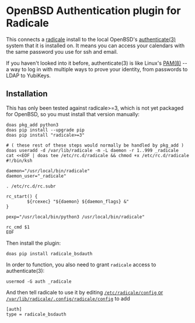 # OpenBSD Authentication plugin for Radicale

This connects a [radicale](https://radicale.org/) install to the local
OpenBSD's [authenticate(3)](http://man.openbsd.org/authenticate.3) system
that it is installed on. It means you can access your calendars with the
same password you use for ssh and email.

If you haven't looked into it before, authenticate(3) is like Linux's [PAM(8)](https://man.archlinux.org/man/pam.8) --
a way to log in with multiple ways to prove your identity, from passwords to LDAP to YubiKeys.


## Installation 

This has only been tested against radicale>=3, which is not yet packaged for OpenBSD, so you must install that version manually:

```
doas pkg_add python3
doas pip install --upgrade pip
doas pip install "radicale>=3"

# ( these rest of these steps would normally be handled by pkg_add )
doas useradd -d /var/lib/radicale -m -L daemon -r 1..999 _radicale
cat <<EOF | doas tee /etc/rc.d/radicale && chmod +x /etc/rc.d/radicale
#!/bin/ksh

daemon="/usr/local/bin/radicale"
daemon_user="_radicale"

. /etc/rc.d/rc.subr

rc_start() {
        ${rcexec} "${daemon} ${daemon_flags} &"
}

pexp="/usr/local/bin/python3 /usr/local/bin/radicale"

rc_cmd $1
EOF
```


Then install the plugin:

```
doas pip install radicale_bsdauth
```

In order to function, you also need to grant `radicale` access to authenticate(3):

```
usermod -G auth _radicale
```

And then tell radicale to use it by editing [`/etc/radicale/config` or `/var/lib/radicale/.config/radicale/config`](https://radicale.org/v3.html#configuration) to add

```
[auth]
type = radicale_bsdauth
```
